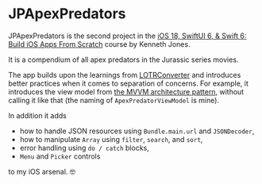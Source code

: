 # JPApexPredators

JPApexPredators is the second project in the [iOS 18, SwiftUI 6, & Swift 6: Build iOS Apps From Scratch](https://www.udemy.com/course/ios-15-app-development-with-swiftui-3-and-swift-5/) course by Kenneth Jones.

It is a compendium of all apex predators in the Jurassic series movies.

The app builds upon the learnings from [LOTRConverter](https://github.com/shimst3r/LOTRConverter) and introduces better practices when it comes to separation of concerns.  For example, it introduces the view model from [the MVVM architecture pattern](https://en.wikipedia.org/wiki/Model–view–viewmodel), without calling it like that (the naming of `ApexPredatorViewModel` is mine).

In addition it adds

- how to handle JSON resources using `Bundle.main.url` and `JSONDecoder`,
- how to manipulate `Array` using `filter`, `search`, and `sort`,
- error handling using `do / catch` blocks,
- `Menu` and `Picker` controls

to my iOS arsenal. 🤓
